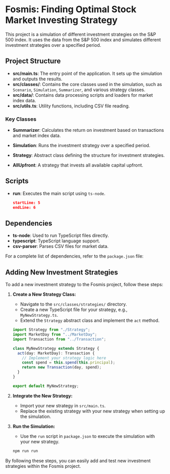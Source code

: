 # Fosmis: Finding Optimal Stock Market Investing Strategy

This project is a simulation of different investment strategies on the S&P 500 index. It uses the data from the S&P 500 index and simulates different investment strategies over a specified period.

## Project Structure

- **src/main.ts**: The entry point of the application. It sets up the simulation and outputs the results.
- **src/classes/**: Contains the core classes used in the simulation, such as `Scenario`, `Simulation`, `Summarizer`, and various strategy classes.
- **src/data/**: Contains data processing scripts and loaders for market index data.
- **src/utils.ts**: Utility functions, including CSV file reading.

### Key Classes

- **Summarizer**: Calculates the return on investment based on transactions and market index data.

- **Simulation**: Runs the investment strategy over a specified period.

- **Strategy**: Abstract class defining the structure for investment strategies.

- **AllUpfront**: A strategy that invests all available capital upfront.

## Scripts

- **run**: Executes the main script using `ts-node`.

  ```json:package.json
  startLine: 5
  endLine: 6
  ```

## Dependencies

- **ts-node**: Used to run TypeScript files directly.
- **typescript**: TypeScript language support.
- **csv-parser**: Parses CSV files for market data.

For a complete list of dependencies, refer to the `package.json` file:

## Adding New Investment Strategies

To add a new investment strategy to the Fosmis project, follow these steps:

1. **Create a New Strategy Class:**
   - Navigate to the `src/classes/strategies/` directory.
   - Create a new TypeScript file for your strategy, e.g., `MyNewStrategy.ts`.
   - Extend the `Strategy` abstract class and implement the `act` method.

   ```typescript
   import Strategy from "./Strategy";
   import MarketDay from "../MarketDay";
   import Transaction from "../Transaction";

   class MyNewStrategy extends Strategy {
     act(day: MarketDay): Transaction {
       // Implement your strategy logic here
       const spend = this.spend(this.principal);
       return new Transaction(day, spend);
     }
   }

   export default MyNewStrategy;
   ```

2. **Integrate the New Strategy:**
   - Import your new strategy in `src/main.ts`.
   - Replace the existing strategy with your new strategy when setting up the simulation.

3. **Run the Simulation:**
   - Use the `run` script in `package.json` to execute the simulation with your new strategy.

   ```bash
   npm run run
   ```

By following these steps, you can easily add and test new investment strategies within the Fosmis project.
